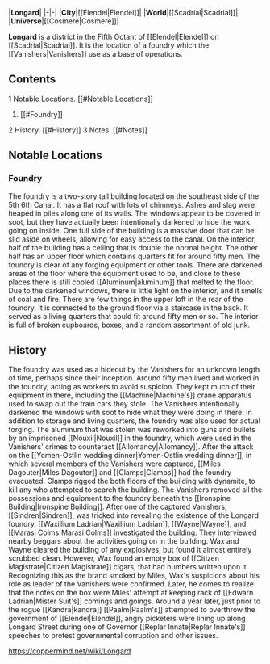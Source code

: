 |**Longard**|
|-|-|
|**City**|[[Elendel\|Elendel]]|
|**World**|[[Scadrial\|Scadrial]]|
|**Universe**|[[Cosmere\|Cosmere]]|

**Longard** is a district in the Fifth Octant of [[Elendel\|Elendel]] on [[Scadrial\|Scadrial]].
It is the location of a foundry which the [[Vanishers\|Vanishers]] use as a base of operations.

## Contents

1 Notable Locations. [[#Notable Locations]] 

1. [[#Foundry]] 


2 History. [[#History]] 
3 Notes. [[#Notes]] 


## Notable Locations
### Foundry
The foundry is a two-story tall building located on the southeast side of the 5th 6th Canal. It has a flat roof with lots of chimneys. Ashes and slag were heaped in piles along one of its walls. The windows appear to be covered in soot, but they have actually been intentionally darkened to hide the work going on inside. One full side of the building is a massive door that can be slid aside on wheels, allowing for easy access to the canal.
On the interior, half of the building has a ceiling that is double the normal height. The other half has an upper floor which contains quarters fit for around fifty men. The foundry is clear of any forging equipment or other tools. There are darkened areas of the floor where the equipment used to be, and close to these places there is still cooled [[Aluminum\|aluminum]] that melted to the floor. Due to the darkened windows, there is little light on the interior, and it smells of coal and fire.
There are few things in the upper loft in the rear of the foundry. It is connected to the ground floor via a staircase in the back. It served as a living quarters that could fit around fifty men or so. The interior is full of broken cupboards, boxes, and a random assortment of old junk.

## History
The foundry was used as a hideout by the Vanishers for an unknown length of time, perhaps since their inception. Around fifty men lived and worked in the foundry, acting as workers to avoid suspicion. They kept much of their equipment in there, including the [[Machine\|Machine's]] crane apparatus used to swap out the train cars they stole. The Vanishers intentionally darkened the windows with soot to hide what they were doing in there. In addition to storage and living quarters, the foundry was also used for actual forging. The aluminum that was stolen was reworked into guns and bullets by an imprisoned [[Nouxil\|Nouxil]] in the foundry, which were used in the Vanishers' crimes to counteract [[Allomancy\|Allomancy]].
After the attack on the [[Yomen-Ostlin wedding dinner\|Yomen-Ostlin wedding dinner]], in which several members of the Vanishers were captured, [[Miles Dagouter\|Miles Dagouter]] and [[Clamps\|Clamps]] had the foundry evacuated. Clamps rigged the both floors of the building with dynamite, to kill any who attempted to search the building. The Vanishers removed all the possessions and equipment to the foundry beneath the [[Ironspine Building\|Ironspine Building]].
After one of the captured Vanishers, [[Sindren\|Sindren]], was tricked into revealing the existence of the Longard foundry, [[Waxillium Ladrian\|Waxillium Ladrian]], [[Wayne\|Wayne]], and [[Marasi Colms\|Marasi Colms]] investigated the building. They interviewed nearby beggars about the activities going on in the building. Wax and Wayne cleared the building of any explosives, but found it almost entirely scrubbed clean. However, Wax found an empty box of [[Citizen Magistrate\|Citizen Magistrate]] cigars, that had numbers written upon it. Recognizing this as the brand smoked by Miles, Wax's suspicions about his role as leader of the Vanishers were confirmed. Later, he comes to realize that the notes on the box were Miles' attempt at keeping rack of [[Edwarn Ladrian\|Mister Suit's]] comings and goings.
Around a year later, just prior to the rogue [[Kandra\|kandra]] [[Paalm\|Paalm's]] attempted to overthrow the government of [[Elendel\|Elendel]], angry picketers were lining up along Longard Street during one of Governor [[Replar Innate\|Replar Innate's]] speeches to protest governmental corruption and other issues.



https://coppermind.net/wiki/Longard